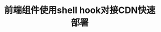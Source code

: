 ---
title: 前端组件使用shell hook对接CDN快速部署
Description: 在Rainbond平台上，前端组件如何配置使用shell hook对接CDN
hidden: true
---
